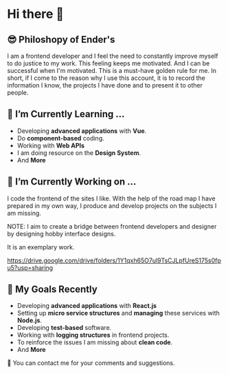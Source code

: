 # Hi there 👋

## 😎 Philoshopy of Ender's
I am a frontend developer and I feel the need to constantly improve myself to do justice to my work. 
This feeling keeps me motivated. And I can be successful when I'm motivated. This is a must-have golden rule for me. In short, 
if I come to the reason why I use this account, it is to record the information I know, the projects I have done and to present it to other people.

## 🌱  I’m Currently Learning ...
- Developing **advanced applications** with **Vue**.
- Do **component-based** coding.
- Working with **Web APIs**
- I am doing resource on the **Design System**.
- And **More**

## 🔭  I’m Currently Working on ...
I code the frontend of the sites I like. With the help of the road map I have prepared in my own way, I produce and develop projects on the subjects I am missing.

NOTE: I aim to create a bridge between frontend developers and designer by designing hobby interface designs.

It is an exemplary work.

https://drive.google.com/drive/folders/1Y1qxh65O7ul9TsCJLpfUreS175s0fpu5?usp=sharing

## 🎯 My Goals Recently 
- Developing **advanced applications** with **React.js**
- Setting up **micro service structures** and **managing** these services with **Node.js**.
- Developing **test-based** software.
- Working with **logging structures** in frontend projects.
- To reinforce the issues I am missing about **clean code**.
- And **More**

 💬  You can contact me for your comments and suggestions.
